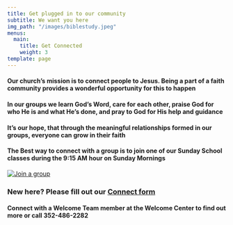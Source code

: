 ```yaml
---
title: Get plugged in to our community
subtitle: We want you here
img_path: "/images/biblestudy.jpeg"
menus:
  main:
    title: Get Connected
    weight: 3
template: page
---
```


#### **Our church’s mission is to connect people to Jesus.** Being a part of a faith community provides a wonderful opportunity for this to happen

#### In our groups we learn God’s Word, care for each other, praise God for who He is and what He’s done, and pray to God for His help and guidance

#### It’s our hope, that through the meaningful relationships formed in our groups, everyone can grow in their faith

#### The Best way to connect with a group is to join one of our Sunday School classes during the 9:15 AM hour on Sunday Mornings

[![Join a group](https://res.cloudinary.com/dsmtzkexd/image/upload/f_auto,q_auto/v1598372537/1873AFBD-D9E2-4089-8C6E-068388C28BB3.png)](https://forms.gle/y5x9F4mQ7MPHGUCB6)

### New here? Please fill out our [Connect form](https://forms.gle/651RQkxsmr3C6CMV8)

#### Connect with a Welcome Team member at the Welcome Center to find out more or call 352-486-2282
